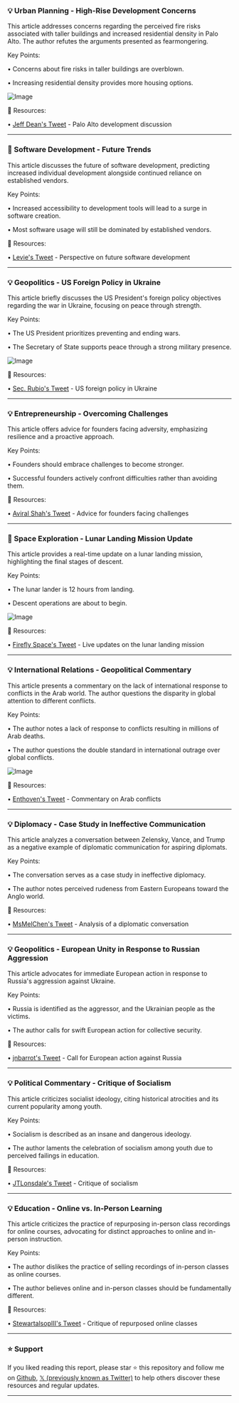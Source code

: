 ### 💡 Urban Planning - High-Rise Development Concerns

This article addresses concerns regarding the perceived fire risks associated with taller buildings and increased residential density in Palo Alto.  The author refutes the arguments presented as fearmongering.

Key Points:

• Concerns about fire risks in taller buildings are overblown.

• Increasing residential density provides more housing options.


![Image](https://pbs.twimg.com/media/Gk_IuT2aUAActkK?format=jpg&name=small)

🔗 Resources:

• [Jeff Dean's Tweet](https://x.com/JeffDean/status/1896006452223099169) -  Palo Alto development discussion


---
### 🤖 Software Development - Future Trends

This article discusses the future of software development, predicting increased individual development alongside continued reliance on established vendors.

Key Points:

•  Increased accessibility to development tools will lead to a surge in software creation.

•  Most software usage will still be dominated by established vendors.


🔗 Resources:

• [Levie's Tweet](https://x.com/levie/status/1896005470131015847) -  Perspective on future software development


---
### 💡 Geopolitics - US Foreign Policy in Ukraine

This article briefly discusses the US President's foreign policy objectives regarding the war in Ukraine, focusing on peace through strength.

Key Points:

•  The US President prioritizes preventing and ending wars.

•  The Secretary of State supports peace through a strong military presence.


![Image](https://pbs.twimg.com/media/Gk_g0avWEAEdaxD.jpg)

🔗 Resources:

• [Sec. Rubio's Tweet](https://x.com/SecRubio/status/1895981961413284037) -  US foreign policy in Ukraine


---
### 💡 Entrepreneurship - Overcoming Challenges

This article offers advice for founders facing adversity, emphasizing resilience and a proactive approach.

Key Points:

•  Founders should embrace challenges to become stronger.

•  Successful founders actively confront difficulties rather than avoiding them.


🔗 Resources:

• [Aviral Shah's Tweet](https://x.com/avichal/status/1895975254138503169) - Advice for founders facing challenges


---
### 🚀 Space Exploration - Lunar Landing Mission Update

This article provides a real-time update on a lunar landing mission, highlighting the final stages of descent.

Key Points:

•  The lunar lander is 12 hours from landing.

•  Descent operations are about to begin.


![Image](https://pbs.twimg.com/media/Gk-3ReIWEAEJ-Gm?format=jpg&name=small)

🔗 Resources:

• [Firefly Space's Tweet](https://x.com/Firefly_Space/status/1895935482497765449) -  Live updates on the lunar landing mission


---
### 💡 International Relations - Geopolitical Commentary

This article presents a commentary on the lack of international response to conflicts in the Arab world.  The author questions the disparity in global attention to different conflicts.

Key Points:

•  The author notes a lack of response to conflicts resulting in millions of Arab deaths.

•  The author questions the double standard in international outrage over global conflicts.


![Image](https://pbs.twimg.com/amplify_video_thumb/1895817937027575808/img/DPv_6Cbgutv2hZjL.jpg)

🔗 Resources:

• [Enthoven's Tweet](https://x.com/Enthoven_R/status/1895829520646914081) - Commentary on Arab conflicts


---
### 💡 Diplomacy - Case Study in Ineffective Communication

This article analyzes a conversation between Zelensky, Vance, and Trump as a negative example of diplomatic communication for aspiring diplomats.

Key Points:

•  The conversation serves as a case study in ineffective diplomacy.

•  The author notes perceived rudeness from Eastern Europeans toward the Anglo world.


🔗 Resources:

• [MsMelChen's Tweet](https://x.com/MsMelChen/status/1895850155779539250) - Analysis of a diplomatic conversation


---
### 💡 Geopolitics - European Unity in Response to Russian Aggression

This article advocates for immediate European action in response to Russia's aggression against Ukraine.

Key Points:

•  Russia is identified as the aggressor, and the Ukrainian people as the victims.

•  The author calls for swift European action for collective security.


🔗 Resources:

• [jnbarrot's Tweet](https://x.com/jnbarrot/status/1895561336706506765) - Call for European action against Russia


---
### 💡 Political Commentary - Critique of Socialism

This article criticizes socialist ideology, citing historical atrocities and its current popularity among youth.

Key Points:

•  Socialism is described as an insane and dangerous ideology.

•  The author laments the celebration of socialism among youth due to perceived failings in education.


🔗 Resources:

• [JTLonsdale's Tweet](https://x.com/JTLonsdale/status/1895922843600503148) - Critique of socialism


---
### 💡 Education - Online vs. In-Person Learning

This article criticizes the practice of repurposing in-person class recordings for online courses, advocating for distinct approaches to online and in-person instruction.

Key Points:

•  The author dislikes the practice of selling recordings of in-person classes as online courses.

•  The author believes online and in-person classes should be fundamentally different.


🔗 Resources:

• [StewartalsopIII's Tweet](https://x.com/StewartalsopIII/status/1895925931958813153) - Critique of repurposed online classes


---

### ⭐️ Support

If you liked reading this report, please star ⭐️ this repository and follow me on [Github](https://github.com/Drix10), [𝕏 (previously known as Twitter)](https://x.com/DRIX_10_) to help others discover these resources and regular updates.

---